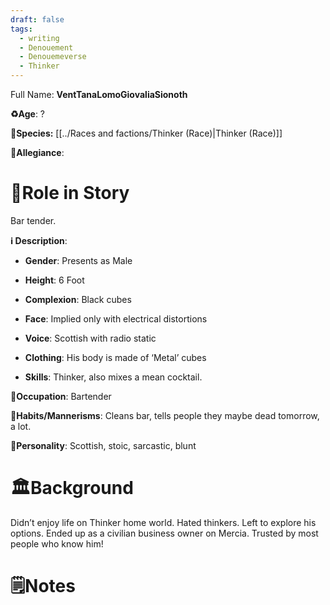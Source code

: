 ```yaml
---
draft: false
tags:
  - writing
  - Denouement
  - Denouemeverse
  - Thinker
---
```


Full Name: **VentTanaLomoGiovaliaSionoth**

**♻️Age**:  ? 

👾**Species:** [[../Races and factions/Thinker (Race)|Thinker (Race)]]

🏅**Allegiance**:

# 🎲Role in Story

Bar tender.

**ℹ️ Description**: 

* **Gender**: Presents as Male
* **Height**: 6 Foot
* **Complexion**: Black cubes


* **Face**: Implied only with electrical distortions
* **Voice**: Scottish with radio static
* **Clothing**:  His body is made of ‘Metal’ cubes
* **Skills**: Thinker, also mixes a mean cocktail.

**💼Occupation**: Bartender

**🎺Habits/Mannerisms**: Cleans bar, tells people they maybe dead tomorrow, a lot.

**🧨Personality**: Scottish, stoic, sarcastic, blunt

# 🏛️Background

Didn’t enjoy life on Thinker home world. Hated thinkers. Left to explore his options. Ended up as a civilian business owner on Mercia. Trusted by most people who know him!

# 🗒️Notes
